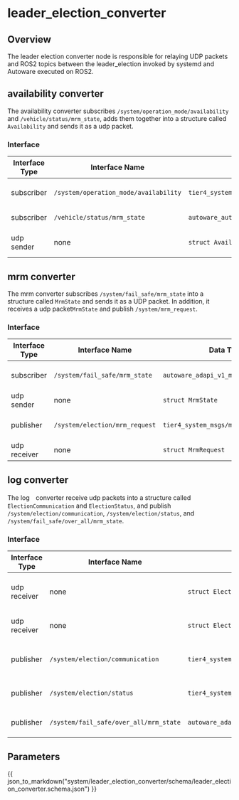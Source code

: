 # leader_election_converter

## Overview

The leader election converter node is responsible for relaying UDP packets and ROS2 topics between the leader_election invoked by systemd and Autoware executed on ROS2.

## availability converter

The availability converter subscribes `/system/operation_mode/availability` and `/vehicle/status/mrm_state`, adds them together into a structure called `Availability` and sends it as a udp packet.

### Interface

| Interface Type | Interface Name                        | Data Type                                          | Description                   |
| -------------- | ------------------------------------- | -------------------------------------------------- | ----------------------------- |
| subscriber     | `/system/operation_mode/availability` | `tier4_system_msgs/msg/OperationModeAvailability`  | Usable behavior of the ego.   |
| subscriber     | `/vehicle/status/mrm_state`           | `autoware_auto_vehicle_msgs/msg/ControlModeReport` | Ego control mode.             |
| udp sender     | none                                  | `struct Availability`                              | Combination of the above two. |

## mrm converter

The mrm converter subscribes `/system/fail_safe/mrm_state` into a structure called `MrmState` and sends it as a UDP packet.
In addition, it receives a udp packet`MrmState` and publish `/system/mrm_request`.

### Interface

| Interface Type | Interface Name                 | Data Type                             | Description              |
| -------------- | ------------------------------ | ------------------------------------- | ------------------------ |
| subscriber     | `/system/fail_safe/mrm_state`  | `autoware_adapi_v1_msgs/msg/MrmState` | MRM status of each ECU.  |
| udp sender     | none                           | `struct MrmState`                     | Same as above.           |
| publisher      | `/system/election/mrm_request` | `tier4_system_msgs/msg/MrmBehavior`   | Request of MRM behavior. |
| udp receiver   | none                           | `struct MrmRequest`                   | Same as above.           |

## log converter

The log　converter receive udp packets into a structure called `ElectionCommunication` and `ElectionStatus`, and publish `/system/election/communication`,
`/system/election/status`, and `/system/fail_safe/over_all/mrm_state`.

### Interface

| Interface Type | Interface Name                         | Data Type                                     | Description                    |
| -------------- | -------------------------------------- | --------------------------------------------- | ------------------------------ |
| udp receiver   | none                                   | `struct ElectionCommunication`                | messages among election nodes. |
| udp receiver   | none                                   | `struct ElectionStatus`                       | Leader Election status.        |
| publisher      | `/system/election/communication`       | `tier4_system_msgs/msg/ElectionCommunication` | messages among election nodes. |
| publisher      | `/system/election/status`              | `tier4_system_msgs/msg/MrmState`              | Leader Election status.        |
| publisher      | `/system/fail_safe/over_all/mrm_state` | `autoware_adapi_v1_msgs/msg/mrm_state`        | System-wide MRM status.        |

## Parameters

{{ json_to_markdown("system/leader_election_converter/schema/leader_election_converter.schema.json") }}
